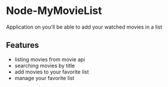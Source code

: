 # Node-MyMovieList
Application on you'll be able to add your watched movies in a list

## Features
- listing movies from movie api
- searching movies by title
- add movies to your favorite list
- manage your favorite list
